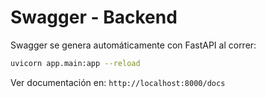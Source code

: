 # Swagger - Backend

Swagger se genera automáticamente con FastAPI al correr:

```bash
uvicorn app.main:app --reload
```

Ver documentación en: `http://localhost:8000/docs`
